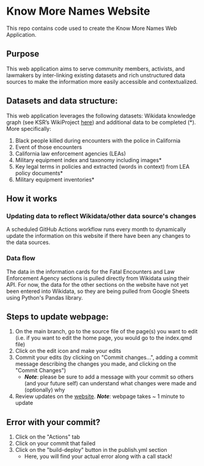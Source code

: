 # Know More Names Website
This repo contains code used to create the Know More Names Web Application. 

## Purpose
This web application aims to serve community members, activists, and lawmakers by inter-linking existing datasets and rich unstructured data sources to make the information more easily accessible and contextualized. 

## Datasets and data structure: 
This web application leverages the following datasets: Wikidata knowledge graph (see KSR’s WikiProject [here](https://www.wikidata.org/wiki/Wikidata:WikiProject_Systemic_Racism_Knowledge_Graph)) and additional data to be completed (*). More specifically: 
1. Black people killed during encounters with the police in California
2. Event of those encounters
3. California law enforcement agencies (LEAs)
4. Military equipment index and taxonomy including images*
5. Key legal terms in policies and extracted (words in context) from LEA policy documents*
6. Military equipment inventories* 

## How it works
### Updating data to reflect Wikidata/other data source's changes
A scheduled GitHub Actions workflow runs every month to dynamically update the information on this website if there have been any changes to the data sources. 

### Data flow
The data in the information cards for the Fatal Encounters and Law Enforcement Agency sections is pulled directly from Wikidata using their API. For now, the data for the other sections on the website have not yet been entered into Wikidata, so they are being pulled from Google Sheets using Python's Pandas library. 

## Steps to update webpage:
1. On the main branch, go to the source file of the page(s) you want to edit (i.e. if you want to edit the home page, you would go to the index.qmd file)
2. Click on the edit icon and make your edits 
3. Commit your edits (by clicking on "Commit changes...", adding a commit message describing the changes you made, and clicking on the "Commit Changes")
   - **_Note_**: please be sure to add a message with your commit so others (and your future self) can understand what changes were made and (optionally) why
4. Review updates on the [website](https://know-systemic-racism.github.io/). **_Note_**: webpage takes ~ 1 minute to update


## Error with your commit?
1. Click on the "Actions" tab
2. Click on your commit that failed
3. Click on the "build-deploy" button in the publish.yml section
   - Here, you will find your actual error along with a call stack!
